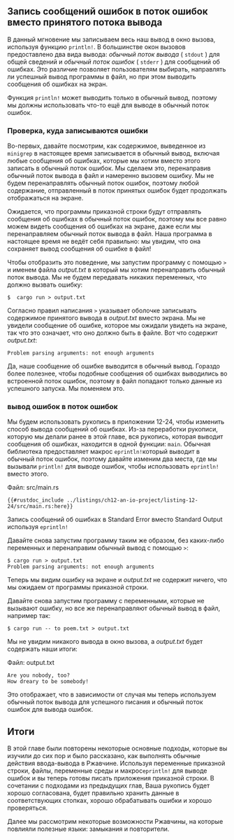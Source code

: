 ## Запись сообщений ошибок в поток ошибок вместо принятого потока вывода

В данный мгновение мы записываем весь наш вывод в окно вызова, используя функцию `println!`. В большинстве окон вызовов предоставлено два вида вывода: *обычный поток вывода* ( `stdout` ) для общей сведений и *обычный поток ошибок* ( `stderr` ) для сообщений об ошибках. Это различие позволяет пользователям выбирать, направлять ли успешный вывод программы в файл, но при этом выводить сообщения об ошибках на экран.

Функция  `println!` может выводить только в обычный вывод, поэтому мы должны использовать что-то ещё для выводе в обычный поток ошибок.

### Проверка, куда записываются ошибки

Во-первых, давайте посмотрим, как содержимое, выведенное из `minigrep` в настоящее время записывается в обычный вывод, включая любые сообщения об ошибках, которые мы хотим вместо этого записать в обычный поток ошибок. Мы сделаем это, перенаправив обычный поток вывода в файл и намеренно вызовем ошибку. Мы не будем перенаправлять обычный поток ошибок, поэтому любой содержание, отправленный в поток принятых ошибок будет продолжать отображаться на экране.

Ожидается, что программы приказной строки будут отправлять сообщения об ошибках в обычный поток ошибок, поэтому мы все равно можем видеть сообщения об ошибках на экране, даже если мы перенаправляем обычный поток вывода в файл. Наша программа в настоящее время не ведёт себя правильно: мы увидим, что она сохраняет вывод сообщения об ошибке в файл!

Чтобы отобразить это поведение, мы запустим программу с помощью `>` и именем файла *output.txt* в который мы хотим перенаправить обычный поток вывода. Мы не будем передавать никаких переменных, что должно вызвать ошибку:

```console
$  cargo run > output.txt
```

Согласно правил написания `>` указывает оболочке записывать содержимое принятого вывода в *output.txt* вместо экрана. Мы не увидели сообщение об ошибке, которое мы ожидали увидеть на экране, так что это означает, что оно должно быть в файле. Вот что содержит *output.txt*:

```text
Problem parsing arguments: not enough arguments
```

Да, наше сообщение об ошибке выводится в обычный вывод. Гораздо более полезнее, чтобы подобные сообщения об ошибках выводились во встроенной поток ошибок, поэтому в файл попадают только данные из успешного запуска. Мы поменяем это.

### вывод ошибок в поток ошибок

Мы будем использовать рукопись в приложении 12-24, чтобы изменить способ вывода сообщений об ошибках. Из-за переработки рукописи, которую мы делали ранее в этой главе, вся рукопись, которая выводит сообщения об ошибках, находится в одной функции: `main`. Обычная библиотека предоставляет макрос `eprintln!`который выводит в обычный поток ошибок, поэтому давайте изменим два места, где мы вызывали `println!` для выводе ошибок, чтобы использовать `eprintln!` вместо этого.

<span class="filename">Файл: src/main.rs</span>

```rust,ignore
{{#rustdoc_include ../listings/ch12-an-io-project/listing-12-24/src/main.rs:here}}
```

<span class="caption">Запись сообщений об ошибках в Standard Error вместо Standard Output используя <code>eprintln!</code></span>

Давайте снова запустим программу таким же образом, без каких-либо переменных и перенаправим обычный вывод с помощью `>`:

```console
$ cargo run > output.txt
Problem parsing arguments: not enough arguments
```

Теперь мы видим ошибку на экране и *output.txt* не содержит ничего, что мы ожидаем от программы приказной строки.

Давайте снова запустим программу с переменными, которые не вызывают ошибку, но все же перенаправляют обычный вывод в файл, например так:

```console
$ cargo run -- to poem.txt > output.txt
```

Мы не увидим никакого вывода в окно вызова, а *output.txt* будет содержать наши итоги:

<span class="filename">Файл: output.txt</span>

```text
Are you nobody, too?
How dreary to be somebody!
```

Это отображает, что в зависимости от случая мы теперь используем обычный поток вывода для успешного писания и обычный поток ошибок для вывода ошибок.

## Итоги

В этой главе были повторены некоторые основные подходы, которые вы изучили до сих пор и было рассказано, как выполнять обычные действия ввода-вывода в Ржавчине. Используя переменные приказной строки, файлы, переменные среды и макрос`eprintln!` для выводе ошибок и вы теперь готовы писать приложения приказной строки. В сочетании с  подходами из предыдущих глав, Ваша рукопись будет хорошо согласована, будет правильно хранить данные в соответствующих стопках, хорошо обрабатывать ошибки и хорошо проверяться.

Далее мы рассмотрим некоторые возможности Ржавчины, на которые повлияли полезные  языки: замыкания и повторители.
